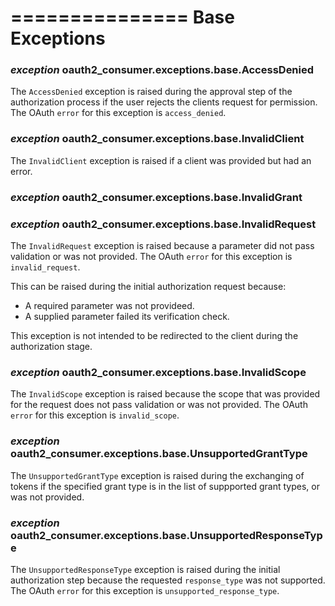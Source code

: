 ===============
Base Exceptions
===============

### *exception* oauth2_consumer.exceptions.base.<strong>AccessDenied</strong> ###

   The `AccessDenied` exception is raised during the approval step of the authorization process if the user rejects the clients request for permission.  The OAuth ``error`` for this exception is ``access_denied``.

### *exception* oauth2_consumer.exceptions.base.<strong>InvalidClient</strong> ###
   
   The `InvalidClient` exception is raised if a client was provided but had an error.

### *exception* oauth2_consumer.exceptions.base.<strong>InvalidGrant</strong> ###

### *exception* oauth2_consumer.exceptions.base.<strong>InvalidRequest</strong> ###
   
   The `InvalidRequest` exception is raised because a parameter did not pass validation or was not provided.  The OAuth ``error`` for this exception is ``invalid_request``.
   
   This can be raised during the initial authorization request because:
   
   - A required parameter was not provideed.
   - A supplied parameter failed its verification check.
   
   This exception is not intended to be redirected to the client during the authorization stage.

### *exception* oauth2_consumer.exceptions.base.<strong>InvalidScope</strong> ###
   
   The `InvalidScope` exception is raised because the scope that was provided for the request does not pass validation or was not provided.  The OAuth ``error`` for this exception is ``invalid_scope``.

### *exception* oauth2_consumer.exceptions.base.<strong>UnsupportedGrantType</strong> ###
   
   The `UnsupportedGrantType` exception is raised during the exchanging of tokens if the specified grant type is in the list of suppported grant types, or was not provided.

### *exception* oauth2_consumer.exceptions.base.<strong>UnsupportedResponseType</strong> ###
   
   The `UnsupportedResponseType` exception is raised during the initial authorization step because the requested ``response_type`` was not supported.  The OAuth ``error`` for this exception is ``unsupported_response_type``.
